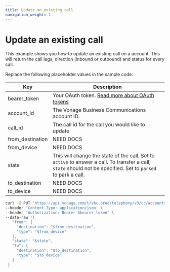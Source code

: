 ```yaml
---
title: Update an existing call
navigation_weight: 1
---
```


# Update an existing call

This example shows you how to update an existing call on a account. This will return the call legs, direction (inbound or outbound) and status for every call.

Replace the following placeholder values in the sample code:

| Key | Description |
| --- | ----------- |
| bearer_token      | Your OAuth token. [Read more about OAuth tokens](/concepts/guides/create-an-access-token) |
| account_id        | The Vonage Business Communications account ID. |
| call_id           | The call id for the call you would like to update |
| from_destination  | NEED DOCS |
| from_device       | NEED DOCS |
| state             | This will change the state of the call. Set to `active` to answer a  call. To transfer a call, `state` should not be specified. Set to `parked` to park a call. |
| to_destination    | NEED DOCS |
| to_device         | NEED DOCS |

``` bash
curl -X PUT 'https://api.vonage.com/t/vbc.prod/telephony/v3/cc/accounts/$account_id/calls/$call_id'
--header 'Content-Type: application/json' \
--header 'Authorization: Bearer $bearer_token' \
--data-raw '{  
   "from": {
     "destination": "$from_destination",
     "type": "$from_device"
   },
   "state": "$state",
   "to": {
     "destination": "$to_destination",
     "type": "$to_device"
   } 
 } 
```
